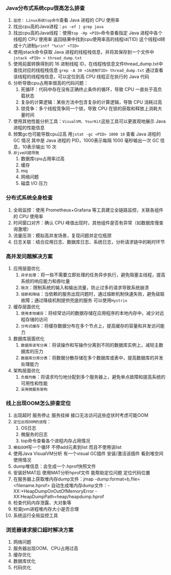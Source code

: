 ### Java分布式系统cpu很高怎么排查
1. `监控：` `Linux系统top命令`查看 Java 进程的 CPU 使用率
2. 找出cpu高的Java进程：`ps -ef | grep java`
3. 找出cpu高的Java线程：使用`top -Hp <PID>`命令查看指定 Java 进程中各个线程的 CPU 使用率
   返回结果中找到cpu使用率高的线程id(TID) 这个线程id转成十六进制`printf "%x\n" <TID>`
4. 使用jstack命令获取 Java 进程的线程栈信息，并将其保存到一个文件中
   `jstack <PID> > thread_dump.txt`
5. 使用前面转换得到的 16 进制线程 ID，在线程栈信息文件thread_dump.txt中查找对应的线程栈信息
   `grep -A 30 <16进制TID> thread_dump.txt`
   通过查看该线程的线程栈信息，可以定位到高 CPU 线程正在执行的 Java 代码
6. 分析导致cpu占用率很高的代码问题：
    1. 死循环：代码中存在没有正确终止条件的循环，导致 CPU 一直处于高负载状态
    2. 复杂的计算逻辑：某些方法中包含复杂的计算逻辑，导致 CPU 消耗过高
    3. 锁竞争：多个线程竞争同一个锁，导致 CPU 在锁的获取和释放上消耗大量时间
7. 使用其他性能分析工具：`VisualVM`、`YourKit`这些工具可以更直观地展示 Java 进程的性能信息
8. 频繁gc也可能导致cpu过高 用`jstat -gc <PID> 1000 10` 查看 Java 进程的 GC 情况
   其中<PID>是 Java 进程的 PID，1000表示每隔 1000 毫秒输出一次 GC 信息，10表示输出 10 次
9. `非jvm问题导致`
    1. 数据库cpu占用率过高
    2. 缓存
    3. mq
    4. 网络问题
    5. 磁盘 I/O 压力


### 分布式系统全身检查
1. 全局监控：使用 Prometheus+Grafana 等工具建立全链路监控，关联各组件的 CPU 使用率
2. 时间窗口对齐：确认 CPU 峰值出现时，其他组件是否有异常（如数据库慢查询激增）
3. 流量压测：模拟高并发场景，复现问题并定位瓶颈
4. 日志关联：结合应用日志、数据库日志、系统日志，分析请求链中的耗时环节


### 高并发问题解决方案
1. 应用层面优化
    1. `异步处理`：将一些不需要立即处理的任务异步执行，避免阻塞主线程，提高系统的响应能力和吞吐量
    2. `限流`：限制系统的输入和输出流量，防止过多的请求导致系统崩溃
    3. `熔断和降级`：当依赖的服务出现问题时，通过熔断机制快速失败，避免级联故障；通过降级机制提供兜底的服务
       可以使用`Hystrix`
2. 缓存层面优化
    1. `使用本地缓存`：将经常访问的数据存储在应用程序的本地内存中，减少对远程存储的访问
    2. `分布式缓存`：将缓存数据分布在多个节点上，提高缓存的容量和并发访问能力
3. 数据库层面优化
    1. `数据库读写分离`：将读操作和写操作分离到不同的数据库实例上，减轻主数据库的压力
    2. `数据库分库分表`：将数据分散存储在多个数据库或表中，提高数据库的并发处理能力
4. 架构层面优化
    1. `负载均衡`：将请求均匀地分配到多个服务器上，避免单点故障和提高系统的可用性和性能
    2. `采用微服务架构`


### 线上出现OOM怎么排查定位
1. 出现超时 服务停止 服务挂掉 接口无法访问这些症状时考虑可能OOM
2. `定位出现OOM的进程`：
    1. OS日志
    2. 微服务的日志
    3. top命令查看各个进程内存占用情况
3. `模拟OOM`写一个循环 不停add元素到list 而且不使用该list
4. 使用Java VisualVM分析 有一个visual GC插件 安装/激活该插件 看到堆空间使用情况
5. dump堆信息：会生成一个.hprof快照文件
6. 安装好MAT后 使用MAT分析hprof文件 能帮助定位问题 定位代码位置
7. 在服务器上获取堆内存dump文件：jmap -dump:format=b,file= <filename.hprof> <pid>
   自动生成堆内存dump文件：-XX:+HeapDumpOnOutOfMemoryError  -XX:HeapDumpPath=heap/heapdump.hprof
8. 检查代码内存泄露、大对象等
9. 检查jvm进程堆内存大小是否合理
10. 系统运行全局监控工具


### 浏览器请求接口超时解决方案
1. 网络问题
2. 服务器出现OOM、CPU占用过高
3. 缓存优化
4. 数据库优化
5. 代码优化
